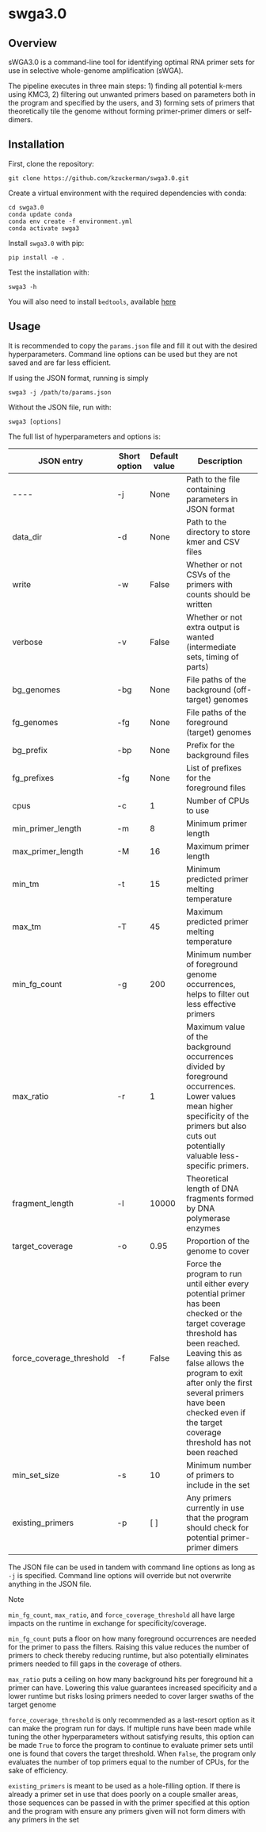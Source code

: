 # swga3.0

## Overview

sWGA3.0 is a command-line tool for identifying optimal RNA primer sets for use in selective whole-genome amplification (sWGA).

The pipeline executes in three main steps: 1) finding all potential k-mers using KMC3, 2) filtering out unwanted primers based on parameters both in the program and specified by the users, and 3) forming sets of primers that theoretically tile the genome without forming primer-primer dimers or self-dimers.



## Installation
First, clone the repository:
```
git clone https://github.com/kzuckerman/swga3.0.git
```
Create a virtual environment with the required dependencies with conda:
```
cd swga3.0
conda update conda
conda env create -f environment.yml
conda activate swga3
```
Install `swga3.0` with pip:
```
pip install -e .
```
Test the installation with:
```
swga3 -h
```
You will also need to install `bedtools`, available [here](https://bedtools.readthedocs.io/en/latest/)

## Usage
It is recommended to copy the `params.json` file and fill it out with the desired hyperparameters. Command line options can be used but they are not saved and are far less efficient.

If using the JSON format, running is simply
```
swga3 -j /path/to/params.json
```
Without the JSON file, run with:
```
swga3 [options]
```
The full list of hyperparameters and options is:

| JSON entry | Short option | Default value | Description |
| ---------- | ------------ | ------------- | ----------- |
| ---- | -j | None | Path to the file containing parameters in JSON format |
| data_dir | -d | None | Path to the directory to store kmer and CSV files | 
| write | -w | False | Whether or not CSVs of the primers with counts should be written |
| verbose | -v | False | Whether or not extra output is wanted (intermediate sets, timing of parts) | 
| bg_genomes | -bg | None | File paths of the background (off-target) genomes |
| fg_genomes | -fg | None | File paths of the foreground (target) genomes |
| bg_prefix | -bp | None | Prefix for the background files |
| fg_prefixes | -fg | None | List of prefixes for the foreground files |
| cpus | -c | 1 | Number of CPUs to use |
| min_primer_length | -m | 8 | Minimum primer length |
| max_primer_length | -M | 16 | Maximum primer length |
| min_tm | -t | 15 | Minimum predicted primer melting temperature |
| max_tm | -T | 45 | Maximum predicted primer melting temperature | 
| min_fg_count | -g | 200 | Minimum number of foreground genome occurrences, helps to filter out less effective primers |
| max_ratio | -r | 1 | Maximum value of the background occurrences divided by foreground occurrences. Lower values mean higher specificity of the primers but also cuts out potentially valuable less-specific primers. | 
| fragment_length | -l | 10000 | Theoretical length of DNA fragments formed by DNA polymerase enzymes |
| target_coverage | -o | 0.95 | Proportion of the genome to cover |
| force_coverage_threshold | -f | False | Force the program to run until either every potential primer has been checked or the target coverage threshold has been reached. Leaving this as false allows the program to exit after only the first several primers have been checked even if the target coverage threshold has not been reached |
| min_set_size | -s | 10 | Minimum number of primers to include in the set |
| existing_primers | -p | [ ] | Any primers currently in use that the program should check for potential primer-primer dimers |
 
The JSON file can be used in tandem with command line options as long as `-j` is specified. Command line options will override but not overwrite anything in the JSON file.

> [!NOTE]
> `min_fg_count`, `max_ratio`, and `force_coverage_threshold` all have large impacts on the runtime in exchange for specificity/coverage.
>
> `min_fg_count` puts a floor on how many foreground occurrences are needed for the primer to pass the filters. Raising this value reduces the number of primers to check thereby reducing runtime, but also potentially eliminates primers needed to fill gaps in the coverage of others.
>
> `max_ratio` puts a ceiling on how many background hits per foreground hit a primer can have. Lowering this value guarantees increased specificity and a lower runtime but risks losing primers needed to cover larger swaths of the target genome
>
> `force_coverage_threshold` is only recommended as a last-resort option as it can make the program run for days. If multiple runs have been made while tuning the other hyperparameters without satisfying results, this option can be made `True` to force the program to continue to evaluate primer sets until one is found that covers the target threshold. When `False`, the program only evaluates the number of top primers equal to the number of CPUs, for the sake of efficiency.
>
> `existing_primers` is meant to be used as a hole-filling option. If there is already a primer set in use that does poorly on a couple smaller areas, those sequences can be passed in with the primer specified at this option and the program with ensure any primers given will not form dimers with any primers in the set
